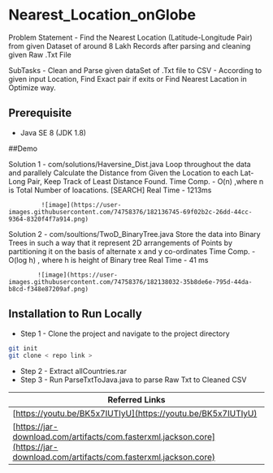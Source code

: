 # Nearest_Location_onGlobe
Problem Statement - Find the Nearest Location (Latitude-Longitude Pair) from given Dataset of around 8 Lakh Records after parsing and cleaning given Raw .Txt File

SubTasks - Clean and Parse given dataSet of .Txt file to CSV
         - According to given input Location, Find Exact pair if exits or Find Nearest Lacation in Optimize way.
         
## Prerequisite 

- Java SE 8 (JDK 1.8)

 ##Demo 

Solution 1 - com/solutions/Haversine_Dist.java
             Loop throughout the data and parallely Calculate the Distance from Given the Location to each Lat-Long Pair, Keep Track of Least Distance Found.
             Time Comp. - O(n) ,where n is Total Number of loacations. [SEARCH]
             Real Time - 1213ms
             
             ![image](https://user-images.githubusercontent.com/74758376/182136745-69f02b2c-26dd-44cc-9364-8320f4f7a914.png)

Solution 2 - com/soultions/TwoD_BinaryTree.java
            Store the data into Binary Trees in such a way that it represent 2D arrangements of Points by partitioning it on the basis of alternate x and y co-ordinates
            Time Comp. - O(log h) , where h is height of Binary tree
            Real Time - 41 ms
            
            ![image](https://user-images.githubusercontent.com/74758376/182138032-35b8de6e-795d-44da-b8cd-f348e87209af.png)

## Installation to Run Locally

 -  Step 1 - Clone the project and navigate to the project directory
  
```bash
git init 
git clone < repo link >

```

 -  Step 2 - Extract allCountries.rar
 -  Step 3 - Run ParseTxtToJava.java to parse Raw Txt to Cleaned CSV
 


|     Referred Links                                                                  |
|  ------------------------------------------------------------------ |
| [https://youtu.be/BK5x7IUTIyU](https://youtu.be/BK5x7IUTIyU)|
| [https://jar-download.com/artifacts/com.fasterxml.jackson.core](https://jar-download.com/artifacts/com.fasterxml.jackson.core)|
